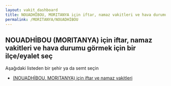 ```yaml
---
layout: vakit_dashboard
title: NOUADHİBOU, MORITANYA için iftar, namaz vakitleri ve hava durumu - ilçe/eyalet seç
permalink: /MORITANYA/NOUADHİBOU
---
```


## NOUADHİBOU (MORITANYA) için iftar, namaz vakitleri ve hava durumu  görmek için bir ilçe/eyalet seç

Aşağıdaki listeden bir şehir ya da semt seçin

* [ (NOUADHİBOU, MORITANYA) için iftar ve namaz vakitleri](/MORITANYA/NOUADHİBOU/)

<script type="text/javascript">
  var GLOBAL_COUNTRY = 'MORITANYA';
  var GLOBAL_CITY = 'NOUADHİBOU';
  var GLOBAL_STATE = 'NOUADHİBOU';
</script>
